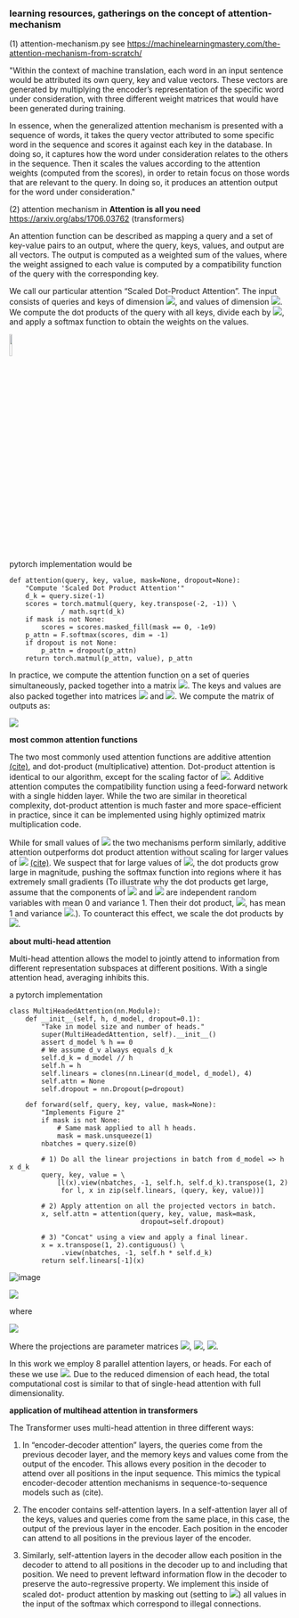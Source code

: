 ### learning resources, gatherings on the concept of attention-mechanism


(1) attention-mechanism.py see https://machinelearningmastery.com/the-attention-mechanism-from-scratch/ 

"Within the context of machine translation, each word in an input sentence would be attributed its own query, key and value vectors. These vectors are generated by multiplying the encoder’s representation of the specific word under consideration, with three different weight matrices that would have been generated during training. 

In essence, when the generalized attention mechanism is presented with a sequence of words, it takes the query vector attributed to some specific word in the sequence and scores it against each key in the database. In doing so, it captures how the word under consideration relates to the others in the sequence. Then it scales the values according to the attention weights (computed from the scores), in order to retain focus on those words that are relevant to the query. In doing so, it produces an attention output for the word under consideration."

(2) attention mechanism in **Attention is all you need** https://arxiv.org/abs/1706.03762 (transformers)

An attention function can be described as mapping a query and a set of key-value pairs to an output, where the query, keys, values, and output are all vectors. The output is computed as a weighted sum of the values, where the weight assigned to each value is computed by a compatibility function of the query with the corresponding key.

We call our particular attention “Scaled Dot-Product Attention”.   The input consists of queries and keys of dimension <img src="https://render.githubusercontent.com/render/math?math=d_k">, and values of dimension <img src="https://render.githubusercontent.com/render/math?math=d_v">.
We compute the dot products of the query with all keys, divide each by
<img src="https://render.githubusercontent.com/render/math?math=\sqrt{d_k}">, and apply a softmax function to obtain the weights on the values. 

<img src="https://nlp.seas.harvard.edu/images/the-annotated-transformer_33_0.png" width=10% height=10%>

pytorch implementation would be 

```
def attention(query, key, value, mask=None, dropout=None):
    "Compute 'Scaled Dot Product Attention'"
    d_k = query.size(-1)
    scores = torch.matmul(query, key.transpose(-2, -1)) \
             / math.sqrt(d_k)
    if mask is not None:
        scores = scores.masked_fill(mask == 0, -1e9)
    p_attn = F.softmax(scores, dim = -1)
    if dropout is not None:
        p_attn = dropout(p_attn)
    return torch.matmul(p_attn, value), p_attn
 ```

In practice, we compute the attention function on a set of queries
simultaneously, packed together into a matrix <img src="https://render.githubusercontent.com/render/math?math=$Q$">.   The keys and values are
also packed together into matrices <img src="https://render.githubusercontent.com/render/math?math=$K$"> and <img src="https://render.githubusercontent.com/render/math?math=$V$">.  We compute the matrix of
outputs as:


<img src="https://render.githubusercontent.com/render/math?math=\mathrm{Attention}(Q, K, V) = \mathrm{softmax}(\frac{QK^T}{\sqrt{d_k}})V">

**most common attention functions**

The two most commonly used attention functions are additive attention
<a href="https://arxiv.org/abs/1409.0473">(cite)</a>, and dot-product (multiplicative)
attention.  Dot-product attention is identical to our algorithm, except for the
scaling factor of <img src="https://render.githubusercontent.com/render/math?math=\frac{1}{\sqrt{d_k}}">. Additive attention computes the
compatibility function using a feed-forward network with a single hidden layer.
While the two are similar in theoretical complexity, dot-product attention is
much faster and more space-efficient in practice, since it can be implemented
using highly optimized matrix multiplication code.

While for small values of <img src="https://render.githubusercontent.com/render/math?math=\frac{1}{\sqrt{d_k}}"> the two mechanisms perform similarly, additive
attention outperforms dot product attention without scaling for larger values of
<img src="https://render.githubusercontent.com/render/math?math=d_k"> <a href="https://arxiv.org/abs/1703.03906">(cite)</a>. We suspect that for large
values of <img src="https://render.githubusercontent.com/render/math?math=d_k">, the dot products grow large in magnitude, pushing the softmax
function into regions where it has extremely small gradients  (To illustrate why
the dot products get large, assume that the components of <img src="https://render.githubusercontent.com/render/math?math=q"> and <img src="https://render.githubusercontent.com/render/math?math=k"> are
independent random variables with mean 0 and variance 1.  Then their dot
product, <img src="https://render.githubusercontent.com/render/math?math=q \cdot k = \sum_{i=1}^{d_k} q_ik_i">, has mean 1 and variance
<img src="https://render.githubusercontent.com/render/math?math=d_k">.). To counteract this effect, we scale the dot products by
<img src="https://render.githubusercontent.com/render/math?math=\frac{1}{\sqrt{d_k}}">.


**about multi-head attention**

Multi-head attention allows the model to jointly attend to information from
different representation subspaces at different positions. With a single
attention head, averaging inhibits this.

a pytorch implementation

```
class MultiHeadedAttention(nn.Module):
    def __init__(self, h, d_model, dropout=0.1):
        "Take in model size and number of heads."
        super(MultiHeadedAttention, self).__init__()
        assert d_model % h == 0
        # We assume d_v always equals d_k
        self.d_k = d_model // h
        self.h = h
        self.linears = clones(nn.Linear(d_model, d_model), 4)
        self.attn = None
        self.dropout = nn.Dropout(p=dropout)
        
    def forward(self, query, key, value, mask=None):
        "Implements Figure 2"
        if mask is not None:
            # Same mask applied to all h heads.
            mask = mask.unsqueeze(1)
        nbatches = query.size(0)
        
        # 1) Do all the linear projections in batch from d_model => h x d_k 
        query, key, value = \
            [l(x).view(nbatches, -1, self.h, self.d_k).transpose(1, 2)
             for l, x in zip(self.linears, (query, key, value))]
        
        # 2) Apply attention on all the projected vectors in batch. 
        x, self.attn = attention(query, key, value, mask=mask, 
                                 dropout=self.dropout)
        
        # 3) "Concat" using a view and apply a final linear. 
        x = x.transpose(1, 2).contiguous() \
             .view(nbatches, -1, self.h * self.d_k)
        return self.linears[-1](x)
```



![image](https://user-images.githubusercontent.com/89974426/135873390-34e370ea-640b-42cc-91c2-948f33c40b06.png)


<img src="https://render.githubusercontent.com/render/math?math=\mathrm{MultiHead}(Q, K, V) = \mathrm{Concat}(\mathrm{head_1}, ...,\mathrm{head_h})W^O">

where 

<img src="https://render.githubusercontent.com/render/math?math=\mathrm{head_i} = \mathrm{Attention}(QW^Q_i, KW^K_i, VW^V_i)">

Where the projections are parameter matrices <img src="https://render.githubusercontent.com/render/math?math=W^Q_i \in \mathbb{R}^{d_{\text{model}} \times d_k}">, 
<img src="https://render.githubusercontent.com/render/math?math=W^K_i \in \mathbb{R}^{d_{\text{model}} \times d_k}">,
<img src="https://render.githubusercontent.com/render/math?math=W^V_i \in \mathbb{R}^{d_{\text{model}} \times d_v}, W^O \in \mathbb{R}^{hd_v \times d_{\text{model}}}">.

In this work we employ 8 parallel attention layers, or heads. For each of
these we use <img src="https://render.githubusercontent.com/render/math?math=d_k=d_v=d_{\text{model}}/h=64">. Due to the reduced dimension of
each head, the total computational cost is similar to that of single-head
attention with full dimensionality.

**application of multihead attention in transformers**
    
The Transformer uses multi-head attention in three different ways: 

1) In “encoder-decoder attention” layers, the queries come from the previous decoder layer, and the memory keys and values come from the output of the encoder. This allows every position in the decoder to attend over all positions in the input sequence. This mimics the typical encoder-decoder attention mechanisms in sequence-to-sequence models such as (cite).

2) The encoder contains self-attention layers. In a self-attention layer all of the keys, values and queries come from the same place, in this case, the output of the previous layer in the encoder. Each position in the encoder can attend to all positions in the previous layer of the encoder.

3) Similarly, self-attention layers in the decoder allow each position in the decoder to attend to all positions in the decoder up to and including that position. We need to prevent leftward information flow in the decoder to preserve the auto-regressive property. We implement this inside of scaled dot- product attention by masking out (setting to 
<img src="https://render.githubusercontent.com/render/math?math=-\infty">) all values in the input of the softmax which correspond to illegal connections.
